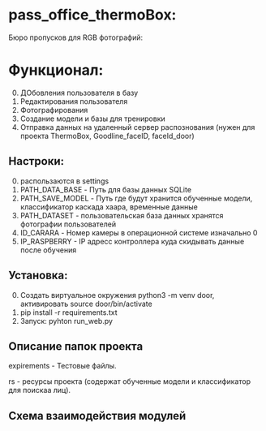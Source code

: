 # pass_office_thermoBox:
Бюро пропусков для RGB фотографий:
# Функционал:
0. ДОбовления пользователя в базу
0. Редактирования пользователя
0. Фотографирования
0. Создание модели и базы для тренировки
0. Отправка данных на удаленный сервер распознования (нужен для проекта ThermoBox, Goodline_faceID, faceId_door)

## Настроки:
0. распользаются в settings
0. PATH_DATA_BASE - Путь для базы данных SQLite
0. PATH_SAVE_MODEL - Путь где будут хранится обученные модели, классификатор каскада хаара, временные данные
0. PATH_DATASET - пользовательская база данных хранятся фотографии пользователей
0. ID_CARARA - Номер камеры в операционной системе изначально 0
0. IP_RASPBERRY - IP адресс контроллера куда скидывать данные после обучения

## Установка:
0. Создать виртуальное окружения python3 -m venv door, активировать source door/bin/activate
0. pip install -r requirements.txt
0. Запуск: pyhton run_web.py

## Описание папок проекта
expirements - Тестовые файлы.

rs - ресурсы проекта (содержат обученные модели и классификатор для поискаа лиц).

## Схема взаимодействия модулей

  

